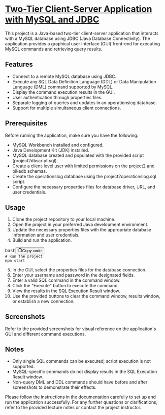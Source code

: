 # [Two-Tier Client-Server Application with MySQL and JDBC]()

This project is a Java-based two-tier client-server application that interacts with a MySQL database using JDBC (Java Database Connectivity). The application provides a graphical user interface (GUI) front-end for executing MySQL commands and retrieving query results.

## Features

- Connect to a remote MySQL database using JDBC.
- Execute any SQL Data Definition Language (DDL) or Data Manipulation Language (DML) command supported by MySQL.
- Display the command execution results in the GUI.
- User authentication through properties files.
- Separate logging of queries and updates in an operationslog database.
- Support for multiple simultaneous client connections.

## Prerequisites

Before running the application, make sure you have the following:

- MySQL Workbench installed and configured.
- Java Development Kit (JDK) installed.
- MySQL database created and populated with the provided script (project2dbscript.sql).
- Create a client-level user with limited permissions on the project2 and bikedb schemas.
- Create the operationslog database using the project2operationslog.sql script.
- Configure the necessary properties files for database driver, URL, and user credentials.

## Usage

1. Clone the project repository to your local machine.
2. Open the project in your preferred Java development environment.
3. Update the necessary properties files with the appropriate database information and user credentials.
4. Build and run the application.

<pre dir="ltr" class="w-full"><div class="bg-black mb-4 rounded-md"><div id="code-header" class="flex items-center relative text-gray-200 bg-gray-800 px-4 py-2 text-xs font-sans rounded-t-md"><span class="">bash</span><button id="copy-code" data-initialized="true" class="flex ml-auto gap-2"><svg stroke="currentColor" fill="none" stroke-width="2" viewBox="0 0 24 24" stroke-linecap="round" stroke-linejoin="round" class="h-4 w-4" height="1em" width="1em" xmlns="http://www.w3.org/2000/svg"><path d="M16 4h2a2 2 0 0 1 2 2v14a2 2 0 0 1-2 2H6a2 2 0 0 1-2-2V6a2 2 0 0 1 2-2h2"></path><rect x="8" y="2" width="8" height="4" rx="1" ry="1"></rect></svg>Copy code</button></div><div class="p-4 overflow-y-auto"><code class="!whitespace-pre hljs language-bash"># Run the project
npm start
</code></div></div></pre>

5. In the GUI, select the properties files for the database connection.
6. Enter your username and password in the designated fields.
7. Enter a valid SQL command in the command window.
8. Click the "Execute" button to execute the command.
9. View the results in the SQL Execution Result window.
10. Use the provided buttons to clear the command window, results window, or establish a new connection.

## Screenshots

Refer to the provided screenshots for visual reference on the application's GUI and different command executions.

## Notes

- Only single SQL commands can be executed; script execution is not supported.
- MySQL-specific commands do not display results in the SQL Execution Result window.
- Non-query DML and DDL commands should have before and after screenshots to demonstrate their effects.

Please follow the instructions in the documentation carefully to set up and run the application successfully. For any further questions or clarifications, refer to the provided lecture notes or contact the project instructor.
